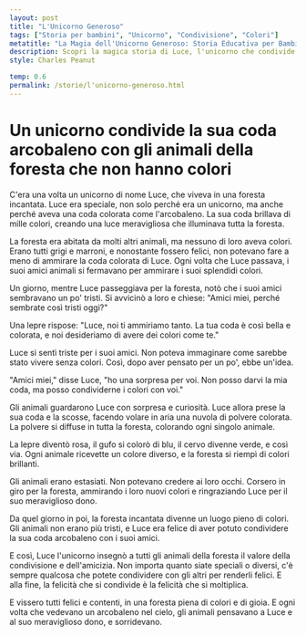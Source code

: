 ```yaml
---
layout: post
title: "L'Unicorno Generoso"
tags: ["Storia per bambini", "Unicorno", "Condivisione", "Colori"]
metatitle: "La Magia dell'Unicorno Generoso: Storia Educativa per Bambini | Migliori Racconti per l'Infanzia"
description: Scopri la magica storia di Luce, l'unicorno che condivide i colori della sua coda arcobaleno con gli animali della foresta. Un racconto incantato che insegna il valore della condivisione e dell'amicizia, perfetto per i più piccoli.
style: Charles Peanut

temp: 0.6
permalink: /storie/l'unicorno-generoso.html
---
```

# Un unicorno condivide la sua coda arcobaleno con gli animali della foresta che non hanno colori

C'era una volta un unicorno di nome Luce, che viveva in una foresta incantata. Luce era speciale, non solo perché era un unicorno, ma anche perché aveva una coda colorata come l'arcobaleno. La sua coda brillava di mille colori, creando una luce meravigliosa che illuminava tutta la foresta.

La foresta era abitata da molti altri animali, ma nessuno di loro aveva colori. Erano tutti grigi e marroni, e nonostante fossero felici, non potevano fare a meno di ammirare la coda colorata di Luce. Ogni volta che Luce passava, i suoi amici animali si fermavano per ammirare i suoi splendidi colori.

Un giorno, mentre Luce passeggiava per la foresta, notò che i suoi amici sembravano un po' tristi. Si avvicinò a loro e chiese: "Amici miei, perché sembrate così tristi oggi?" 

Una lepre rispose: "Luce, noi ti ammiriamo tanto. La tua coda è così bella e colorata, e noi desideriamo di avere dei colori come te."

Luce si sentì triste per i suoi amici. Non poteva immaginare come sarebbe stato vivere senza colori. Così, dopo aver pensato per un po', ebbe un'idea.

"Amici miei," disse Luce, "ho una sorpresa per voi. Non posso darvi la mia coda, ma posso condividerne i colori con voi."

Gli animali guardarono Luce con sorpresa e curiosità. Luce allora prese la sua coda e la scosse, facendo volare in aria una nuvola di polvere colorata. La polvere si diffuse in tutta la foresta, colorando ogni singolo animale.

La lepre diventò rosa, il gufo si colorò di blu, il cervo divenne verde, e così via. Ogni animale ricevette un colore diverso, e la foresta si riempì di colori brillanti.

Gli animali erano estasiati. Non potevano credere ai loro occhi. Corsero in giro per la foresta, ammirando i loro nuovi colori e ringraziando Luce per il suo meraviglioso dono.

Da quel giorno in poi, la foresta incantata divenne un luogo pieno di colori. Gli animali non erano più tristi, e Luce era felice di aver potuto condividere la sua coda arcobaleno con i suoi amici.

E così, Luce l'unicorno insegnò a tutti gli animali della foresta il valore della condivisione e dell'amicizia. Non importa quanto siate speciali o diversi, c'è sempre qualcosa che potete condividere con gli altri per renderli felici. E alla fine, la felicità che si condivide è la felicità che si moltiplica.

E vissero tutti felici e contenti, in una foresta piena di colori e di gioia. E ogni volta che vedevano un arcobaleno nel cielo, gli animali pensavano a Luce e al suo meraviglioso dono, e sorridevano.

        